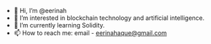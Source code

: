 - 👋 Hi, I’m @eerinah
- 👀 I’m interested in blockchain technology and artificial intelligence. 
- 🌱 I’m currently learning Solidity.
- 📫 How to reach me: email - eerinahaque@gmail.com

<!---
eerinah/eerinah is a ✨ special ✨ repository because its `README.md` (this file) appears on your GitHub profile.
You can click the Preview link to take a look at your changes.
--->

